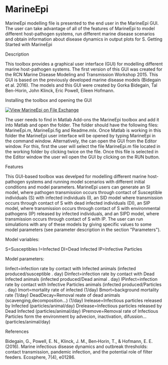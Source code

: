 # MarineEpi

MarineEpi modelling file is presented to the end user in the MarineEpi GUI.  The user can take advantage of all of the features of MarineEpi to model different host-pathogen systems, run different marine disease scenarios and obtain information about disease dynamics in output plots for S.
Getting Started with MarineEpi

Description

This toolbox provides a graphical user interface (GUI) for modelling different marine host-pathogen systems. The first version of this GUI was created for the RCN Marine Disease Modeling and Transmission Workshop 2015. This GUI is based on the previously developed marine disease models (Bidegain et al. 2016). The models and this GUI were created by Gorka Bidegain, Tal Ben-Horin, John Klinck, Eric Powell, Eileen Hofmann. 


Installing the toolbox and opening the GUI

[![View MarineEpi on File Exchange](https://www.mathworks.com/matlabcentral/images/matlab-file-exchange.svg)](https://es.mathworks.com/matlabcentral/fileexchange/87999-marineepi)


The user needs to find in Matlab Add-ons the MarineEpi toolbox and add it into Matlab and open the folder. The folder should have the following files: MarineEpi.m, MarineEpi.fig and Readme.mlx. 
Once Matlab is working in this folder the MarineEpi user interface will be opened by typing MarineEpi in the command window. Alternatively, the can open the GUI from the Editor window. For this, first the user will select the file MarineEpi.m file located in the working folder by clicking twice on the file. Once this file is selected in the Editor window the user wil open the GUI by clicking on the RUN button.

Features

This GUI-based toolbox was develped for modelling different marine host-pathogen systems and running model scenarios with different initial conditions and model parameters. MarineEpi users can generate an SI model, where pathogen transmission occurs through contact of Susceptible individuals (S) with infected individuals (I), an SID model where transmission occurs through contact of S with dead infected individuals (DI), an SIP model, where transmission occurs through contact of S with environmental pathogens (IP) released by infected individuals, and an SIPD model, where transmission occurs through contact of S with IP. The user can run simulations with any of these models by giving specific values to some model parameters (see parameter description in the section "Parameters").


Model variables:

S=Susceptibles
I=Infected
DI=Dead Infected
IP=Infective Particles

Model parameters:

Iinfect=infection rate by contact with Infected animals (infected produced/susceptible . day)
Dinfect=infection rate by contact with Dead Infected animals (infected produced/Dead animal . day)
IPinfect=infection rate by contact with Infective Particles animals (infected produced/Particles . day)
Imort=mortality rate of infected (1/day)
Bmort=background mortality rate (1/day)
DeadDecay=Removal reate of dead animals (scavenging,decomposition...) (1/day)
Irelease=Infectious particles released by Infected (particles/animal/day)
Drelease=Infectious particles released by Dead Infected (particles/animal/day)
IPremove=Removal rate of Infectious Particles form the environment by advecion, inactivation, difussion...(particles/animal/day)

References

Bidegain, G., Powell, E. N., Klinck, J. M., Ben‐Horin, T., & Hofmann, E. E. (2016). Marine infectious disease dynamics and outbreak thresholds: contact transmission, pandemic infection, and the potential role of filter feeders. Ecosphere, 7(4), e01286.
